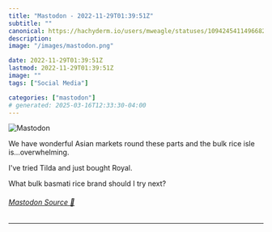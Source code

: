 ```yaml
---
title: "Mastodon - 2022-11-29T01:39:51Z"
subtitle: ""
canonical: https://hachyderm.io/users/mweagle/statuses/109424541149668281
description:
image: "/images/mastodon.png"

date: 2022-11-29T01:39:51Z
lastmod: 2022-11-29T01:39:51Z
image: ""
tags: ["Social Media"]

categories: ["mastodon"]
# generated: 2025-03-16T12:33:30-04:00
---
```

![Mastodon](/images/mastodon.png)

<p>We have wonderful Asian markets round these parts and the bulk rice isle is...overwhelming.</p><p>I&#39;ve tried Tilda and just bought Royal. </p><p>What bulk basmati rice brand should I try next?</p>


###### [Mastodon Source 🐘](https://hachyderm.io/@mweagle/109424541149668281)

___
